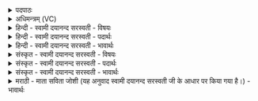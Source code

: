 <details><summary>पदपाठः</summary>

त्र॒याः। दे॒वाः। एका॑दश। त्र॒य॒स्त्रि॒ꣳशा इति॑ त्रयःऽत्रि॒ꣳशाः। सु॒राध॑स॒ इति॑ सु॒ऽराध॑सः। बृह॒स्पति॑पुरोहिता॒ इति॒ बृह॒स्पति॑ऽपुरोहिताः। दे॒वस्य॑। स॒वि॒तुः। स॒वे। दे॒वाः। दे॒वैः। अ॒व॒न्तु॒। मा॒। ११।
</details>

<details><summary>अधिमन्त्रम् (VC)</summary>

- उपदेशका देवताः
- प्रजापतिर्ऋषिः
- पङ्क्तिः
- पञ्चमः
</details>

<details><summary>हिन्दी - स्वामी दयानन्द सरस्वती - विषयः</summary>

अब उपदेशक विषय अगले मन्त्र में कहा है ॥
</details>

<details><summary>हिन्दी - स्वामी दयानन्द सरस्वती - पदार्थः</summary>

पदार्थान्वयभाषाः -  जो (त्रयाः) तीन प्रकार के (देवाः) दिव्यगुणवाले (बृहस्पतिपुरोहिताः) जिनमें कि बड़ों का पालन करनेहारा सूर्य्य प्रथम धारण किया हुआ है, (सुराधसः) जिनसे अच्छे प्रकार कार्यों की सिद्धि होती वे (एकादश) ग्यारह (त्रयस्त्रिंशाः) तेंतीस दिव्यगुणवाले पदार्थ (सवितुः) सब जगत् की उत्पत्ति करनेहारे (देवस्य) प्रकाशमान ईश्वर के (सवे) परमैश्वर्य्ययुक्त उत्पन्न किये हुए जगत् में हैं, उन (देवैः) पृथिव्यादि तेंतीस पदार्थों से सहित (मा) मुझ को (देवाः) विद्वान् लोग (अवन्तु) रक्षा और बढ़ाया करें ॥११ ॥
</details>

<details><summary>हिन्दी - स्वामी दयानन्द सरस्वती - भावार्थः</summary>

भावार्थभाषाः -  जो पृथिवी, जल, तेज, वायु, आकाश, सूर्य्य, चन्द्र, नक्षत्र ये आठ और प्राण, अपान, व्यान, उदान, समान, नाग, कूर्म, कृकल, देवदत्त, धनञ्जय तथा ग्यारहवाँ जीवात्मा, बारह महीने, बिजुली और यज्ञ इन तेंतीस दिव्यगुणवाले पृथिव्यादि पदार्थों के गुण, कर्म और स्वभाव के उपदेश से सब मनुष्यों की उन्नति करते हैं, वे सर्वोपकारक होते हैं ॥११ ॥
</details>

<details><summary>संस्कृत - स्वामी दयानन्द सरस्वती - विषयः</summary>

अथोपदेशकविषयमाह ॥
</details>

<details><summary>संस्कृत - स्वामी दयानन्द सरस्वती - पदार्थः</summary>

पदार्थान्वयभाषाः -  ये त्रया देवा बृहस्पतिपुरोहिताः सुराधस एकादश त्रयस्त्रिंशाः सवितुर्देवस्य सवे वर्त्तन्ते, तैर्देवैः सहितं मा देवा अवन्तु, उन्नतं सम्पादयन्तु ॥११ ॥
</details>

<details><summary>संस्कृत - स्वामी दयानन्द सरस्वती - भावार्थः</summary>

भावार्थभाषाः -  ये पृथिव्यप्तेजोवाय्वाकाशद्युचन्द्रनक्षत्राण्यष्टौ प्राणादयो दश वायव एकादशो जीवात्मा द्वादश मासा विद्युद्यज्ञश्चैतेषां दिव्यपृथिव्यादीनां पदार्थानां गुणकर्मस्वभावोपदेशेन सर्वान् मनुष्यानुत्कर्षयन्ति, ते सर्वोपकारका भवन्ति ॥११ ॥
</details>

<details><summary>मराठी - माता सविता जोशी (यह अनुवाद स्वामी दयानन्द सरस्वती जी के आधार पर किया गया है।) - भावार्थः</summary>

भावार्थभाषाः -  जे विद्वान जल, तेज, वायू, आकाश, सूर्य, चंद्र नक्षत्र हे आठ (वसू) , प्राण, अपान, व्यान, उदान, समान, नाग, कूर्म, कृकल, देवदत्त, धनंजय व अकरावा जीवात्मा (रुद्र) , बारा महिने (आदित्य) , तसेच विद्युत व यज्ञ अशा तेहतीस देवता अर्थात पृथ्वी इत्यादी पदार्थांच्या गुण, कर्म, स्वभावाचा उपदेश करतात ते सर्व माणसांची उन्नती करण्यास साह्यभूत ठरून सर्वांवर उपकार करतात.
</details>
